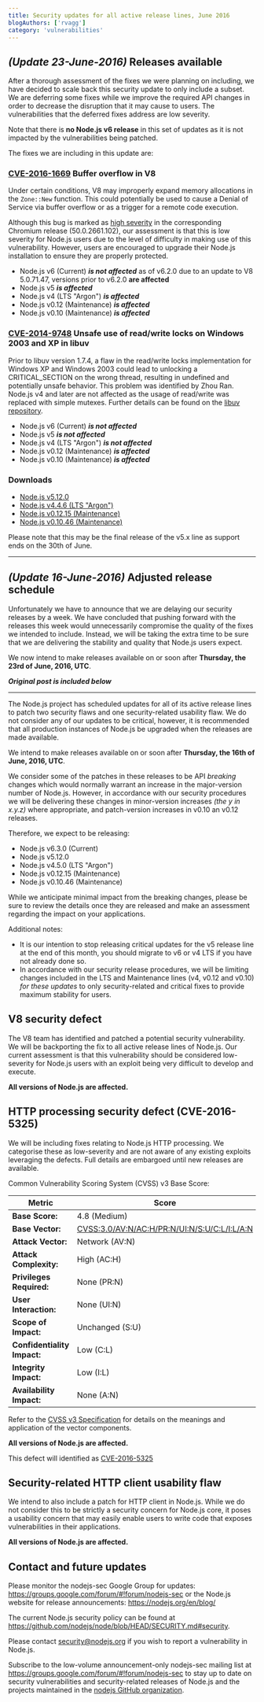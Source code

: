 ```yaml
---
title: Security updates for all active release lines, June 2016
blogAuthors: ['rvagg']
category: 'vulnerabilities'
---
```


## _(Update 23-June-2016)_ Releases available

After a thorough assessment of the fixes we were planning on including, we have decided to scale back this security update to only include a subset. We are deferring some fixes while we improve the required API changes in order to decrease the disruption that it may cause to users. The vulnerabilities that the deferred fixes address are low severity.

Note that there is **no Node.js v6 release** in this set of updates as it is not impacted by the vulnerabilities being patched.

The fixes we are including in this update are:

### [CVE-2016-1669](https://cve.mitre.org/cgi-bin/cvename.cgi?name=CVE-2016-1669) Buffer overflow in V8

Under certain conditions, V8 may improperly expand memory allocations in the `Zone::New` function. This could potentially be used to cause a Denial of Service via buffer overflow or as a trigger for a remote code execution.

Although this bug is marked as [high severity](http://googlechromereleases.blogspot.com.au/2016/05/stable-channel-update.html) in the corresponding Chromium release (50.0.2661.102), our assessment is that this is low severity for Node.js users due to the level of difficulty in making use of this vulnerability. However, users are encouraged to upgrade their Node.js installation to ensure they are properly protected.

* Node.js v6 (Current) _**is not affected**_ as of v6.2.0 due to an update to V8 5.0.71.47, versions prior to v6.2.0 **are affected**
* Node.js v5 _**is affected**_
* Node.js v4 (LTS "Argon") _**is affected**_
* Node.js v0.12 (Maintenance) _**is affected**_
* Node.js v0.10 (Maintenance) _**is affected**_

### [CVE-2014-9748](https://cve.mitre.org/cgi-bin/cvename.cgi?name=CVE-2014-9748) Unsafe use of read/write locks on Windows 2003 and XP in libuv

Prior to libuv version 1.7.4, a flaw in the read/write locks implementation for Windows XP and Windows 2003 could lead to unlocking a CRITICAL\_SECTION on the wrong thread, resulting in undefined and potentially unsafe behavior. This problem was identified by Zhou Ran. Node.js v4 and later are not affected as the usage of read/write was replaced with simple mutexes. Further details can be found on the [libuv repository](https://github.com/libuv/libuv/issues/515).

* Node.js v6 (Current) _**is not affected**_
* Node.js v5 _**is not affected**_
* Node.js v4 (LTS "Argon") _**is not affected**_
* Node.js v0.12 (Maintenance) _**is affected**_
* Node.js v0.10 (Maintenance) _**is affected**_

### Downloads

* [Node.js v5.12.0](https://nodejs.org/en/blog/release/v5.12.0/)
* [Node.js v4.4.6 (LTS "Argon")](https://nodejs.org/en/blog/release/v4.4.6/)
* [Node.js v0.12.15 (Maintenance)](https://nodejs.org/en/blog/release/v0.12.15/)
* [Node.js v0.10.46 (Maintenance)](https://nodejs.org/en/blog/release/v0.10.46/)

Please note that this may be the final release of the v5.x line as support ends on the 30th of June.

***

## _(Update 16-June-2016)_ Adjusted release schedule

Unfortunately we have to announce that we are delaying our security releases by a week. We have concluded that pushing forward with the releases this week would unnecessarily compromise the quality of the fixes we intended to include. Instead, we will be taking the extra time to be sure that we are delivering the stability and quality that Node.js users expect.

We now intend to make releases available on or soon after **Thursday, the 23rd of June, 2016, UTC**.

_**Original post is included below**_

***

The Node.js project has scheduled updates for all of its active release lines to patch two security flaws and one security-related usability flaw. We do not consider any of our updates to be critical, however, it is recommended that all production instances of Node.js be upgraded when the releases are made available.

We intend to make releases available on or soon after **Thursday, the 16th of June, 2016, UTC**.

We consider some of the patches in these releases to be API _breaking_ changes which would normally warrant an increase in the major-version number of Node.js. However, in accordance with our security procedures we will be delivering these changes in minor-version increases _(the y in x.y.z)_ where appropriate, and patch-version increases in v0.10 an v0.12 releases.

Therefore, we expect to be releasing:

* Node.js v6.3.0 (Current)
* Node.js v5.12.0
* Node.js v4.5.0 (LTS "Argon")
* Node.js v0.12.15 (Maintenance)
* Node.js v0.10.46 (Maintenance)

While we anticipate minimal impact from the breaking changes, please be sure to review the details once they are released and make an assessment regarding the impact on your applications.

Additional notes:

* It is our intention to stop releasing critical updates for the v5 release line at the end of this month, you should migrate to v6 or v4 LTS if you have not already done so.
* In accordance with our security release procedures, we will be limiting changes included in the LTS and Maintenance lines (v4, v0.12 and v0.10) _for these updates_ to only security-related and critical fixes to provide maximum stability for users.

## V8 security defect

The V8 team has identified and patched a potential security vulnerability. We will be backporting the fix to all active release lines of Node.js. Our current assessment is that this vulnerability should be considered low-severity for Node.js users with an exploit being very difficult to develop and execute.

**All versions of Node.js are affected.**

## HTTP processing security defect (CVE-2016-5325)

We will be including fixes relating to Node.js HTTP processing. We categorise these as low-severity and are not aware of any existing exploits leveraging the defects. Full details are embargoed until new releases are available.

Common Vulnerability Scoring System (CVSS) v3 Base Score:

| Metric                      | Score                                                                                                                                  |
| --------------------------- | -------------------------------------------------------------------------------------------------------------------------------------- |
| **Base Score:**             | 4.8 (Medium)                                                                                                                           |
| **Base Vector:**            | [CVSS:3.0/AV:N/AC:H/PR:N/UI:N/S:U/C:L/I:L/A:N](https://www.first.org/cvss/calculator/3.0#CVSS:3.0/AV:N/AC:H/PR:N/UI:N/S:U/C:L/I:L/A:N) |
| **Attack Vector:**          | Network (AV:N)                                                                                                                         |
| **Attack Complexity:**      | High (AC:H)                                                                                                                            |
| **Privileges Required:**    | None (PR:N)                                                                                                                            |
| **User Interaction:**       | None (UI:N)                                                                                                                            |
| **Scope of Impact:**        | Unchanged (S:U)                                                                                                                        |
| **Confidentiality Impact:** | Low (C:L)                                                                                                                              |
| **Integrity Impact:**       | Low (I:L)                                                                                                                              |
| **Availability Impact:**    | None (A:N)                                                                                                                             |

Refer to the [CVSS v3 Specification](https://www.first.org/cvss/specification-document) for details on the meanings and application of the vector components.

**All versions of Node.js are affected.**

This defect will identified as [CVE-2016-5325](https://cve.mitre.org/cgi-bin/cvename.cgi?name=CVE-2016-5325)

## Security-related HTTP client usability flaw

We intend to also include a patch for HTTP client in Node.js. While we do not consider this to be strictly a security concern for Node.js core, it poses a usability concern that may easily enable users to write code that exposes vulnerabilities in their applications.

**All versions of Node.js are affected.**

## Contact and future updates

Please monitor the nodejs-sec Google Group for updates: <https://groups.google.com/forum/#!forum/nodejs-sec> or the Node.js website for release announcements: <https://nodejs.org/en/blog/>

The current Node.js security policy can be found at <https://github.com/nodejs/node/blob/HEAD/SECURITY.md#security>.

Please contact <security@nodejs.org> if you wish to report a vulnerability in Node.js.

Subscribe to the low-volume announcement-only nodejs-sec mailing list at <https://groups.google.com/forum/#!forum/nodejs-sec> to stay up to date on security vulnerabilities and security-related releases of Node.js and the projects maintained in the [nodejs GitHub organization](http://github.com/nodejs/).
